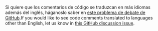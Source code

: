 <span data-ttu-id="4d4d0-101">Si quiere que los comentarios de código se traduzcan en más idiomas además del inglés, háganoslo saber en [este problema de debate de GitHub](https://github.com/MicrosoftDocs/feedback/issues/2515).</span><span class="sxs-lookup"><span data-stu-id="4d4d0-101">If you would like to see code comments translated to languages other than English, let us know in [this GitHub discussion issue](https://github.com/MicrosoftDocs/feedback/issues/2515).</span></span>